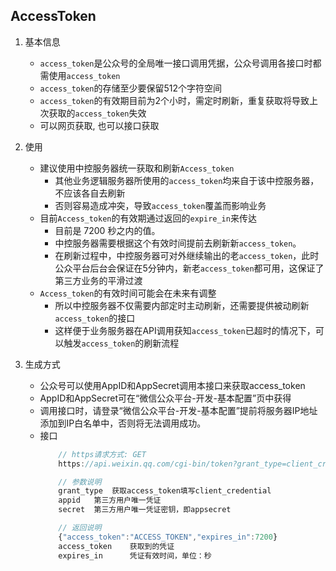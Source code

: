 ## AccessToken
1. 基本信息
    - `access_token`是公众号的全局唯一接口调用凭据，公众号调用各接口时都需使用`access_token`
    - `access_token`的存储至少要保留512个字符空间
    - `access_token`的有效期目前为2个小时，需定时刷新，重复获取将导致上次获取的`access_token`失效
    - 可以网页获取, 也可以接口获取

2. 使用
    - 建议使用中控服务器统一获取和刷新`Access_token`
        - 其他业务逻辑服务器所使用的`access_token`均来自于该中控服务器，不应该各自去刷新
        - 否则容易造成冲突，导致`access_token`覆盖而影响业务
    - 目前`Access_token`的有效期通过返回的`expire_in`来传达
        - 目前是 7200 秒之内的值。
        - 中控服务器需要根据这个有效时间提前去刷新新`access_token`。
        - 在刷新过程中，中控服务器可对外继续输出的老`access_token`，此时公众平台后台会保证在5分钟内，新老`access_token`都可用，这保证了第三方业务的平滑过渡
    - `Access_token`的有效时间可能会在未来有调整
        - 所以中控服务器不仅需要内部定时主动刷新，还需要提供被动刷新`access_token`的接口
        - 这样便于业务服务器在API调用获知`access_token`已超时的情况下，可以触发`access_token`的刷新流程

3. 生成方式
    - 公众号可以使用AppID和AppSecret调用本接口来获取access_token
    - AppID和AppSecret可在“微信公众平台-开发-基本配置”页中获得
    - 调用接口时，请登录“微信公众平台-开发-基本配置”提前将服务器IP地址添加到IP白名单中，否则将无法调用成功。
    - 接口
        ```js
            // https请求方式: GET 
            https://api.weixin.qq.com/cgi-bin/token?grant_type=client_credential&appid=APPID&secret=APPSECRET

            // 参数说明
            grant_type	获取access_token填写client_credential
            appid	第三方用户唯一凭证
            secret	第三方用户唯一凭证密钥，即appsecret

            // 返回说明
            {"access_token":"ACCESS_TOKEN","expires_in":7200}
            access_token	获取到的凭证
            expires_in	    凭证有效时间，单位：秒
        ```

